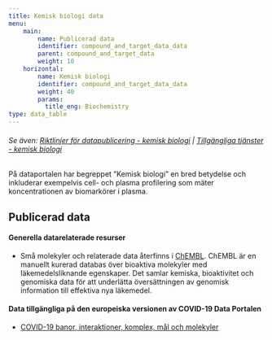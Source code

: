 ```yaml
---
title: Kemisk biologi data
menu:
    main:
        name: Publicerad data
        identifier: compound_and_target_data_data
        parent: compound_and_target_data
        weight: 10
    horizontal:
        name: Kemisk biologi
        identifier: compound_and_target_data_data
        weight: 40
        params:
          title_eng: Biochemistry
type: data_table
---
```


###### Se även: [Riktlinjer för datapublicering - kemisk biologi](../guidelines) | [Tillgängliga tjänster - kemisk biologi](../services)

På dataportalen har begreppet ”Kemisk biologi” en bred betydelse och inkluderar exempelvis cell- och plasma profilering som mäter koncentrationen av biomarkörer i plasma.

## Publicerad data

#### Generella datarelaterade resurser

* Små molekyler och relaterade data återfinns i [ChEMBL](https://www.ebi.ac.uk/chembl/). ChEMBL är en manuellt kurerad databas över bioaktiva molekyler med läkemedelsliknande egenskaper. Det samlar kemiska, bioaktivitet och genomiska data för att underlätta översättningen av genomisk information till effektiva nya läkemedel.

#### Data tillgängliga på den europeiska versionen av COVID-19 Data Portalen

* [COVID-19 banor, interaktioner, komplex, mål och molekyler](https://www.covid19dataportal.org/biochemistry?db=biochemistry)
